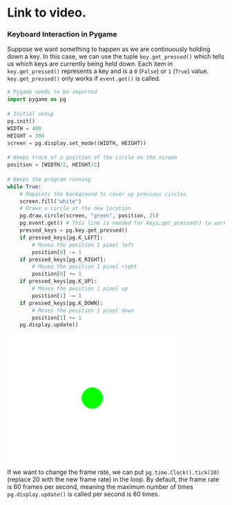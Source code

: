 # Link to video.

### Keyboard Interaction in Pygame

Suppose we want something to happen as we are continuously holding down a key. In this case, we can use the tuple `key.get_pressed()` which tells us which keys are currently being held down. Each item in `key.get_pressed()` represents a key and is a `0` (`False`) or `1` (`True`) value. `key.get_pressed()` only works if `event.get()` is called.

```python
# Pygame needs to be imported
import pygame as pg

# Initial setup
pg.init()
WIDTH = 400
HEIGHT = 300
screen = pg.display.set_mode((WIDTH, HEIGHT))

# Keeps track of a position of the circle on the screen
position = [WIDTH/2, HEIGHT/2]

# Keeps the program running
while True:
    # Repaints the background to cover up previous circles
    screen.fill("white")
    # Draws a circle at the new location
    pg.draw.circle(screen, "green", position, 25)
    pg.event.get() # This line is needed for keys.get_pressed() to work
    pressed_keys = pg.key.get_pressed()
    if pressed_keys[pg.K_LEFT]:
        # Moves the position 1 pixel left
        position[0] -= 1
    if pressed_keys[pg.K_RIGHT]:
        # Moves the position 1 pixel right
        position[0] += 1
    if pressed_keys[pg.K_UP]:
        # Moves the position 1 pixel up
        position[1] -= 1
    if pressed_keys[pg.K_DOWN]:
        # Moves the position 1 pixel down
        position[1] += 1
    pg.display.update()
```

![](../Images/pygame_moving_circle_2.gif)

If we want to change the frame rate, we can put `pg.time.Clock().tick(20)` (replace 20 with the new frame rate) in the loop. By default, the frame rate is 60 frames per second, meaning the maximum number of times `pg.display.update()` is called per second is 60 times.
